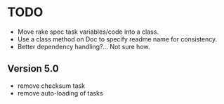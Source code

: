 TODO
====

* Move rake spec task variables/code into a class.
* Use a class method on Doc to specify readme name for consistency.
* Better dependency handling?... Not sure how.


Version 5.0
-----------

* remove checksum task
* remove auto-loading of tasks
